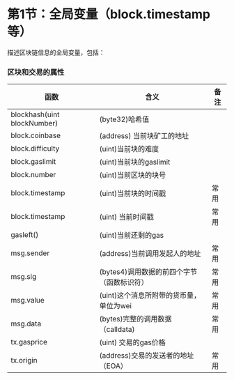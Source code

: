 # 第1节：全局变量（block.timestamp等）

描述区块链信息的全局变量，包括：

### 区块和交易的属性

| 函数                        | 含义                                       | 备注 |
| --------------------------- | ------------------------------------------ | ---- |
| blockhash(uint blockNumber) | (byte32)哈希值                             |      |
| block.coinbase              | (address) 当前块矿工的地址                 |      |
| block.difficulty            | (uint)当前块的难度                         |      |
| block.gaslimit              | (uint)当前块的gaslimit                     |      |
| block.number                | (uint)当前区块的块号                       |      |
| block.timestamp             | (uint)当前块的时间戳                       | 常用 |
| block.timestamp             | (uint) 当前时间戳                          | 常用 |
| gasleft()                   | (uint)当前还剩的gas                        |      |
| msg.sender                  | (address)当前调用发起人的地址              | 常用 |
| msg.sig                     | (bytes4)调用数据的前四个字节（函数标识符） | 常用 |
| msg.value                   | (uint)这个消息所附带的货币量，单位为wei    | 常用 |
| msg.data                    | (bytes)完整的调用数据（calldata)           | 常用 |
| tx.gasprice                 | (uint) 交易的gas价格                       |      |
| tx.origin                   | (address)交易的发送者的地址（EOA）         | 常用 |

